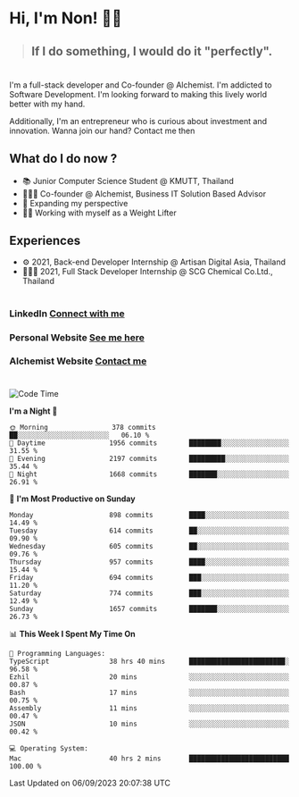 # Hi, I'm Non! 🖐🏻

> ## If I do something, I would do it "perfectly".

#

I'm a full-stack developer and Co-founder @ Alchemist. I'm addicted to Software Development. I'm looking forward to making this lively world better with my hand.

Additionally, I'm an entrepreneur who is curious about investment and innovation. Wanna join our hand? Contact me then

## What do I do now ?

- 📚 Junior Computer Science Student @ KMUTT, Thailand
- 🧑🏻‍💻 Co-founder @ Alchemist, Business IT Solution Based Advisor
- 🌈 Expanding my perspective
- 🏋🏻 Working with myself as a Weight Lifter

## Experiences

- ⚙️ 2021, Back-end Developer Internship @ Artisan Digital Asia, Thailand
- 🧑🏻‍💻 2021, Full Stack Developer Internship @ SCG Chemical Co.Ltd., Thailand

#

### LinkedIn [Connect with me](https://www.linkedin.com/in/non-nontra/)

### Personal Website [See me here](https://nonnontra.com/)

### Alchemist Website [Contact me](https://alchemist-softwarehouse.co/)

#

<!--START_SECTION:waka-->
![Code Time](http://img.shields.io/badge/Code%20Time-3%2C049%20hrs%2056%20mins-blue)

**I'm a Night 🦉** 

```text
🌞 Morning                378 commits         ██░░░░░░░░░░░░░░░░░░░░░░░   06.10 % 
🌆 Daytime                1956 commits        ████████░░░░░░░░░░░░░░░░░   31.55 % 
🌃 Evening                2197 commits        █████████░░░░░░░░░░░░░░░░   35.44 % 
🌙 Night                  1668 commits        ███████░░░░░░░░░░░░░░░░░░   26.91 % 
```
📅 **I'm Most Productive on Sunday** 

```text
Monday                   898 commits         ████░░░░░░░░░░░░░░░░░░░░░   14.49 % 
Tuesday                  614 commits         ██░░░░░░░░░░░░░░░░░░░░░░░   09.90 % 
Wednesday                605 commits         ██░░░░░░░░░░░░░░░░░░░░░░░   09.76 % 
Thursday                 957 commits         ████░░░░░░░░░░░░░░░░░░░░░   15.44 % 
Friday                   694 commits         ███░░░░░░░░░░░░░░░░░░░░░░   11.20 % 
Saturday                 774 commits         ███░░░░░░░░░░░░░░░░░░░░░░   12.49 % 
Sunday                   1657 commits        ███████░░░░░░░░░░░░░░░░░░   26.73 % 
```


📊 **This Week I Spent My Time On** 

```text
💬 Programming Languages: 
TypeScript               38 hrs 40 mins      ████████████████████████░   96.58 % 
Ezhil                    20 mins             ░░░░░░░░░░░░░░░░░░░░░░░░░   00.87 % 
Bash                     17 mins             ░░░░░░░░░░░░░░░░░░░░░░░░░   00.75 % 
Assembly                 11 mins             ░░░░░░░░░░░░░░░░░░░░░░░░░   00.47 % 
JSON                     10 mins             ░░░░░░░░░░░░░░░░░░░░░░░░░   00.42 % 

💻 Operating System: 
Mac                      40 hrs 2 mins       █████████████████████████   100.00 % 
```


 Last Updated on 06/09/2023 20:07:38 UTC
<!--END_SECTION:waka-->
